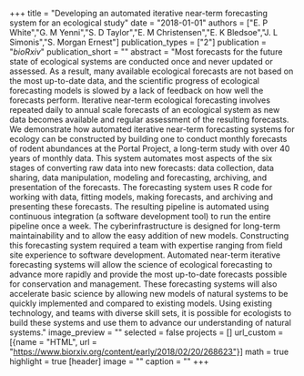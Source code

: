 +++
title = "Developing an automated iterative near-term forecasting system for an ecological study"
date = "2018-01-01"
authors = ["E. P White","G. M Yenni","S. D Taylor","E. M Christensen","E. K Bledsoe","J. L Simonis","S. Morgan Ernest"]
publication_types = ["2"]
publication = "_bioRxiv_"
publication_short = ""
abstract = "Most forecasts for the future state of ecological systems are conducted once and never updated or assessed. As a result, many available ecological forecasts are not based on the most up-to-date data, and the scientific progress of ecological forecasting models is slowed by a lack of feedback on how well the forecasts perform. Iterative near-term ecological forecasting involves repeated daily to annual scale forecasts of an ecological system as new data becomes available and regular assessment of the resulting forecasts. We demonstrate how automated iterative near-term forecasting systems for ecology can be constructed by building one to conduct monthly forecasts of rodent abundances at the Portal Project, a long-term study with over 40 years of monthly data. This system automates most aspects of the six stages of converting raw data into new forecasts: data collection, data sharing, data manipulation, modeling and forecasting, archiving, and presentation of the forecasts. The forecasting system uses R code for working with data, fitting models, making forecasts, and archiving and presenting these forecasts. The resulting pipeline is automated using continuous integration (a software development tool) to run the entire pipeline once a week. The cyberinfrastructure is designed for long-term maintainability and to allow the easy addition of new models. Constructing this forecasting system required a team with expertise ranging from field site experience to software development. Automated near-term iterative forecasting systems will allow the science of ecological forecasting to advance more rapidly and provide the most up-to-date forecasts possible for conservation and management. These forecasting systems will also accelerate basic science by allowing new models of natural systems to be quickly implemented and compared to existing models. Using existing technology, and teams with diverse skill sets, it is possible for ecologists to build these systems and use them to advance our understanding of natural systems."
image_preview = ""
selected = false
projects = []
url_custom = [{name = "HTML", url = "https://www.biorxiv.org/content/early/2018/02/20/268623"}] 
math = true
highlight = true
[header]
image = ""
caption = ""
+++

